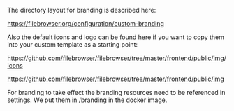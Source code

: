 The directory layout for branding is described here:

https://filebrowser.org/configuration/custom-branding

Also the default icons and logo can be found here if you want to copy them into your custom template as a starting point:

https://github.com/filebrowser/filebrowser/tree/master/frontend/public/img/icons

https://github.com/filebrowser/filebrowser/tree/master/frontend/public/img



For branding to take effect the branding resources need to be referenced in settings. We put them in /branding in the docker image.